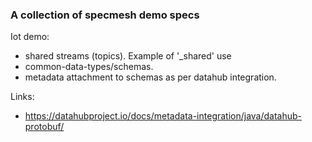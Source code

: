 
### A collection of specmesh demo specs

Iot demo:
  - shared streams (topics). Example of '_shared' use 
  - common-data-types/schemas.
  - metadata attachment to schemas as per datahub integration.



Links:
- https://datahubproject.io/docs/metadata-integration/java/datahub-protobuf/